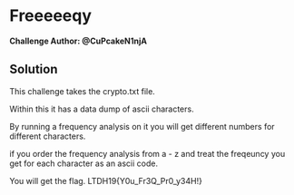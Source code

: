 # Freeeeeqy

__Challenge Author: @CuPcakeN1njA__

## Solution
This challenge takes the crypto.txt file.

Within this it has a data dump of ascii characters.

By running a frequency analysis on it you will get different numbers for different characters.

if you order the frequency analysis from a - z and treat the freqeuncy you get for each character as an ascii code.

You will get the flag.
LTDH19{Y0u_Fr3Q_Pr0_y34H!}
